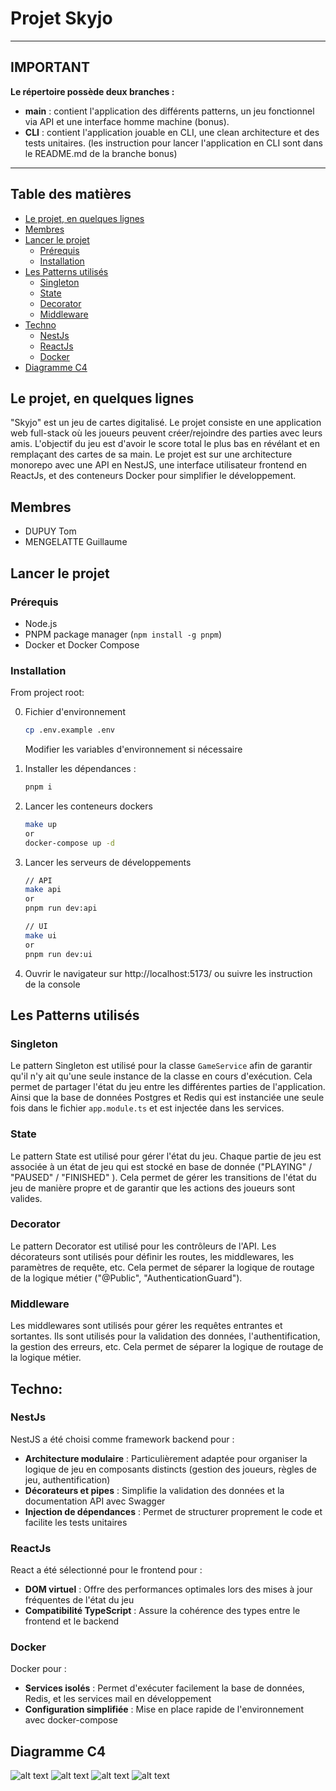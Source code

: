 # Projet Skyjo

---

## IMPORTANT

**Le répertoire possède deux branches :**

- **main** : contient l'application des différents patterns, un jeu fonctionnel via API et une interface homme machine (bonus).
- **CLI** : contient l'application jouable en CLI, une clean architecture et des tests unitaires. (les instruction pour lancer l'application en CLI sont dans le README.md de la branche bonus)

---

## Table des matières

- [Le projet, en quelques lignes](#le-projet-en-quelques-lignes)
- [Membres](#membres)
- [Lancer le projet](#lancer-le-projet)
  - [Prérequis](#prérequis)
  - [Installation](#installation)
- [Les Patterns utilisés](#les-patterns-utilisés)
  - [Singleton](#singleton)
  - [State](#state)
  - [Decorator](#decorator)
  - [Middleware](#middleware)
- [Techno](#techno)
  - [NestJs](#nestjs)
  - [ReactJs](#reactjs)
  - [Docker](#docker)
- [Diagramme C4](#diagramme-c4)

## Le projet, en quelques lignes

"Skyjo" est un jeu de cartes digitalisé. Le projet consiste en une application web full-stack où les joueurs peuvent créer/rejoindre des parties avec leurs amis. L'objectif du jeu est d'avoir le score total le plus bas en révélant et en remplaçant des cartes de sa main. Le projet est sur une architecture monorepo avec une API en NestJS, une interface utilisateur frontend en ReactJs, et des conteneurs Docker pour simplifier le développement.

## Membres

- DUPUY Tom
- MENGELATTE Guillaume

## Lancer le projet

### Prérequis

- Node.js
- PNPM package manager (`npm install -g pnpm`)
- Docker et Docker Compose

### Installation

From project root:

0. Fichier d'environnement

   ```bash
   cp .env.example .env
   ```

   Modifier les variables d'environnement si nécessaire

1. Installer les dépendances :
   ```bash
   pnpm i
   ```
2. Lancer les conteneurs dockers
   ```bash
   make up
   or
   docker-compose up -d
   ```
3. Lancer les serveurs de développements

   ```bash
   // API
   make api
   or
   pnpm run dev:api

   // UI
   make ui
   or
   pnpm run dev:ui
   ```

4. Ouvrir le navigateur sur http://localhost:5173/ ou suivre les instruction de la console

## Les Patterns utilisés

### Singleton

Le pattern Singleton est utilisé pour la classe `GameService` afin de garantir qu'il n'y ait qu'une seule instance de la classe en cours d'exécution. Cela permet de partager l'état du jeu entre les différentes parties de l'application. Ainsi que la base de données Postgres et Redis qui est instanciée une seule fois dans le fichier `app.module.ts` et est injectée dans les services.

### State

Le pattern State est utilisé pour gérer l'état du jeu. Chaque partie de jeu est associée à un état de jeu qui est stocké en base de donnée ("PLAYING" / "PAUSED" / "FINISHED" ). Cela permet de gérer les transitions de l'état du jeu de manière propre et de garantir que les actions des joueurs sont valides.

### Decorator

Le pattern Decorator est utilisé pour les contrôleurs de l'API. Les décorateurs sont utilisés pour définir les routes, les middlewares, les paramètres de requête, etc. Cela permet de séparer la logique de routage de la logique métier ("@Public", "AuthenticationGuard").

### Middleware

Les middlewares sont utilisés pour gérer les requêtes entrantes et sortantes. Ils sont utilisés pour la validation des données, l'authentification, la gestion des erreurs, etc. Cela permet de séparer la logique de routage de la logique métier.

## Techno:

### NestJs

NestJS a été choisi comme framework backend pour :

- **Architecture modulaire** : Particulièrement adaptée pour organiser la logique de jeu en composants distincts (gestion des joueurs, règles de jeu, authentification)
- **Décorateurs et pipes** : Simplifie la validation des données et la documentation API avec Swagger
- **Injection de dépendances** : Permet de structurer proprement le code et facilite les tests unitaires

### ReactJs

React a été sélectionné pour le frontend pour :

- **DOM virtuel** : Offre des performances optimales lors des mises à jour fréquentes de l'état du jeu
- **Compatibilité TypeScript** : Assure la cohérence des types entre le frontend et le backend

### Docker

Docker pour :

- **Services isolés** : Permet d'exécuter facilement la base de données, Redis, et les services mail en développement
- **Configuration simplifiée** : Mise en place rapide de l'environnement avec docker-compose

## Diagramme C4

![alt text](./diagram/c4-0.jpg)
![alt text](./diagram/c4-1.jpg)
![alt text](./diagram/c4-2.png)
![alt text](./diagram/c4-3.png)
